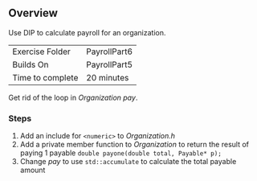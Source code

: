 ## Overview
Use DIP to calculate payroll for an organization.

| | |
| --------- | --------------------------- |
| Exercise Folder | PayrollPart6 |
| Builds On | PayrollPart5 |
| Time to complete | 20 minutes

Get rid of the loop in *Organization pay*.

### Steps
1. Add an include for `<numeric>` to *Organization.h*
1. Add a private member function to *Organization* to return the result of paying 1 payable `double payone(double total, Payable* p);`
1. Change *pay* to use `std::accumulate` to calculate the total payable amount


